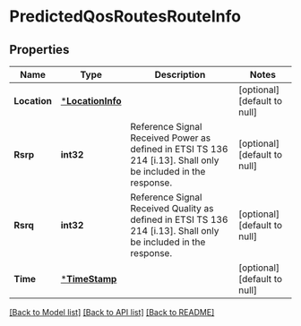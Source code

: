# PredictedQosRoutesRouteInfo

## Properties
Name | Type | Description | Notes
------------ | ------------- | ------------- | -------------
**Location** | [***LocationInfo**](LocationInfo.md) |  | [optional] [default to null]
**Rsrp** | **int32** | Reference Signal Received Power as defined in ETSI TS 136 214 [i.13]. Shall only be included in the response. | [optional] [default to null]
**Rsrq** | **int32** | Reference Signal Received Quality as defined in ETSI TS 136 214 [i.13]. Shall only be included in the response. | [optional] [default to null]
**Time** | [***TimeStamp**](TimeStamp.md) |  | [optional] [default to null]

[[Back to Model list]](../README.md#documentation-for-models) [[Back to API list]](../README.md#documentation-for-api-endpoints) [[Back to README]](../README.md)


